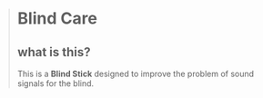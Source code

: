 ># Blind Care
>
>what is this?
>-----------------
>This is a **Blind Stick** designed to improve the problem of sound signals for the blind.
